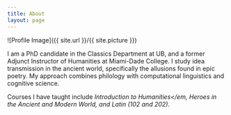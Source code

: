 ```yaml
---
title: About
layout: page
---
```

![Profile Image]({{ site.url }}/{{ site.picture }})

I am a PhD candidate in the Classics Department at UB, and a former Adjunct Instructor of Humanities at Miami-Dade College. I study idea transmission in the ancient world, specifically the allusions found in epic poetry. My approach combines philology with computational linguistics and cognitive science. 

Courses I have taught include <em>Introduction to Humanities</em, <em>Heroes in the Ancient and Modern World</em>, and <em>Latin</em> (102 and 202).